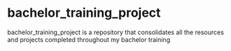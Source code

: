 # bachelor_training_project
bachelor_training_project is a repository that consolidates all the resources and projects completed throughout my bachelor training
